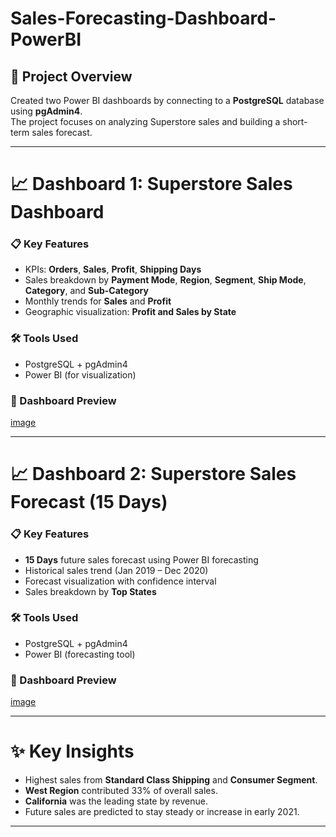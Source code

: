 # Sales-Forecasting-Dashboard-PowerBI

## 📝 Project Overview
Created two Power BI dashboards by connecting to a **PostgreSQL** database using **pgAdmin4**.  
The project focuses on analyzing Superstore sales and building a short-term sales forecast.

---

# 📈 Dashboard 1: Superstore Sales Dashboard

### 📋 Key Features
- KPIs: **Orders**, **Sales**, **Profit**, **Shipping Days**
- Sales breakdown by **Payment Mode**, **Region**, **Segment**, **Ship Mode**, **Category**, and **Sub-Category**
- Monthly trends for **Sales** and **Profit**
- Geographic visualization: **Profit and Sales by State**

### 🛠 Tools Used
- PostgreSQL + pgAdmin4
- Power BI (for visualization)

### 📸 Dashboard Preview
[image](https://github.com/user-attachments/assets/7bf1cede-f528-4db0-9483-616dc10b25f2)


---

# 📈 Dashboard 2: Superstore Sales Forecast (15 Days)

### 📋 Key Features
- **15 Days** future sales forecast using Power BI forecasting
- Historical sales trend (Jan 2019 – Dec 2020)
- Forecast visualization with confidence interval
- Sales breakdown by **Top States**

### 🛠 Tools Used
- PostgreSQL + pgAdmin4
- Power BI (forecasting tool)

### 📸 Dashboard Preview
[image](https://github.com/user-attachments/assets/12024ad4-d83c-4e38-b318-ab31df43f810)


---


# ✨ Key Insights
- Highest sales from **Standard Class Shipping** and **Consumer Segment**.
- **West Region** contributed 33% of overall sales.
- **California** was the leading state by revenue.
- Future sales are predicted to stay steady or increase in early 2021.

---
